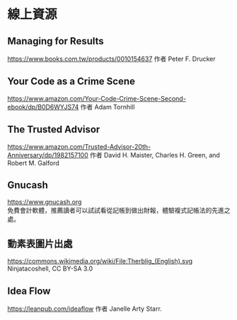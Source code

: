 # 線上資源

## Managing for Results
https://www.books.com.tw/products/0010154637
作者 Peter F. Drucker

## Your Code as a Crime Scene
https://www.amazon.com/Your-Code-Crime-Scene-Second-ebook/dp/B0D6WYJS74
作者 Adam Tornhill

## The Trusted Advisor
https://www.amazon.com/Trusted-Advisor-20th-Anniversary/dp/1982157100
作者 David H. Maister, Charles H. Green, and Robert M. Galford 


## Gnucash
https://www.gnucash.org  
免費會計軟體，推薦讀者可以試試看從記帳到做出財報，體驗複式記帳法的先進之處。

## 動素表圖片出處
https://commons.wikimedia.org/wiki/File:Therblig_(English).svg
Ninjatacoshell, CC BY-SA 3.0

## Idea Flow
https://leanpub.com/ideaflow
作者 Janelle Arty Starr. 
